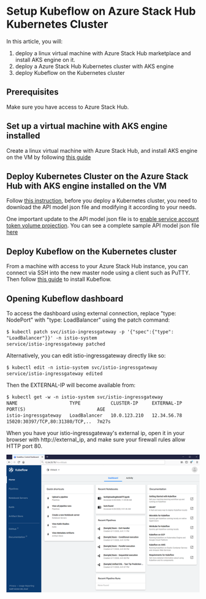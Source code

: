 # Setup Kubeflow on Azure Stack Hub Kubernetes Cluster

In this article, you will:

1. deploy a linux virtual machine with Azure Stack Hub marketplace and install AKS engine on it.
2. deploy a Azure Stack Hub Kubernetes cluster with AKS engine
3. deploy Kubeflow on the Kubernetes cluster

## Prerequisites

Make sure you have access to Azure Stack Hub.


## Set up a virtual machine with AKS engine installed

Create a linux virtual machine with Azure Stack Hub, and install AKS engine on the VM by following [this guide](https://docs.microsoft.com/en-us/azure-stack/user/azure-stack-kubernetes-aks-engine-deploy-linux?view=azs-2008)


## Deploy Kubernetes Cluster on the Azure Stack Hub with AKS engine installed on the VM

Follow [this instruction](https://docs.microsoft.com/en-us/azure-stack/user/azure-stack-kubernetes-aks-engine-deploy-cluster?view=azs-2008), before you deploy a Kubernetes cluster, you need to download
the API model json file and modifying it according to your needs.

One important update to the API model json file is to [enable service account token volume projection](https://docs.microsoft.com/en-us/azure-stack/user/kubernetes-aks-engine-service-account?view=azs-2008).
You can see a complete sample API model json file [here](k8_ash.json)


## Deploy Kubeflow on the Kubernetes cluster

From a machine with access to your Azure Stack Hub instance, you can connect via SSH into the new master node using a client such as PuTTY.
Then follow [this guide](https://www.kubeflow.org/docs/started/k8s/kfctl-k8s-istio/) to install Kubeflow.

## Opening Kubeflow dashboard

To access the dashboard using external connection, replace "type: NodePort" with "type: LoadBalancer" using the patch command:

    $ kubectl patch svc/istio-ingressgateway -p '{"spec":{"type": "LoadBalancer"}}' -n istio-system
    service/istio-ingressgateway patched

Alternatively, you can edit istio-ingressgateway directly like so:

    $ kubectl edit -n istio-system svc/istio-ingressgateway
    service/istio-ingressgateway edited

Then the EXTERNAL-IP will become available from:

    $ kubectl get -w -n istio-system svc/istio-ingressgateway
    NAME                   TYPE           CLUSTER-IP     EXTERNAL-IP   PORT(S)                          AGE
    istio-ingressgateway   LoadBalancer   10.0.123.210   12.34.56.78   15020:30397/TCP,80:31380/TCP,..  7m27s

When you have your istio-ingressgateway's external ip,
open it in your browser with http://external_ip, and make sure your firewall rules allow HTTP port 80.

![Kubeflow dashboard](./kubeflow_dashboard1.png)



